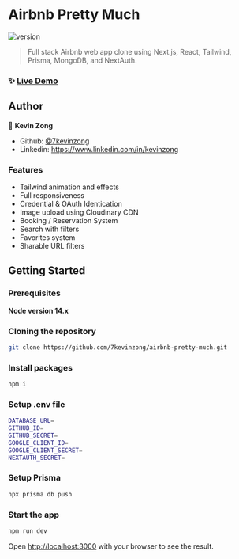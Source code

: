 # Airbnb Pretty Much

<img alt="version" src="https://img.shields.io/badge/version-0.1.0-blue" />

> Full stack Airbnb web app clone using Next.js, React, Tailwind, Prisma, MongoDB, and NextAuth.

### ✨ [Live Demo](https://airbnb-pretty-much.vercel.app)

## Author

👤 **Kevin Zong**

- Github: [@7kevinzong](https://github.com/7kevinzong)
- Linkedin: https://www.linkedin.com/in/kevinzong

### Features

- Tailwind animation and effects
- Full responsiveness
- Credential & OAuth Identication
- Image upload using Cloudinary CDN
- Booking / Reservation System
- Search with filters
- Favorites system
- Sharable URL filters

## Getting Started

### Prerequisites

**Node version 14.x**

### Cloning the repository

```bash
git clone https://github.com/7kevinzong/airbnb-pretty-much.git
```

### Install packages

```bash
npm i
```

### Setup .env file

```bash
DATABASE_URL=
GITHUB_ID=
GITHUB_SECRET=
GOOGLE_CLIENT_ID=
GOOGLE_CLIENT_SECRET=
NEXTAUTH_SECRET=
```

### Setup Prisma

```bash
npx prisma db push
```

### Start the app

```bash
npm run dev
```

Open [http://localhost:3000](http://localhost:3000) with your browser to see the result.
